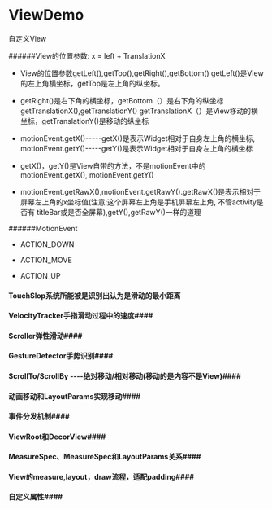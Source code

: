 # ViewDemo
自定义View






######View的位置参数: x = left + TranslationX


-  View的位置参数getLeft(),getTop(),getRight(),getBottom()
   getLeft()是View的左上角横坐标，getTop是左上角的纵坐标。

-  getRight()是右下角的横坐标，getBottom（）是右下角的纵坐标
   getTranslationX(),getTranslationY()
   getTranslationX（）是View移动的横坐标，getTranslationY()是移动的纵坐标

-  motionEvent.getX()-----getX()是表示Widget相对于自身左上角的横坐标,
   motionEvent.getY()-----getY()是表示Widget相对于自身左上角的横坐标
   
-  getX()，getY()是View自带的方法，不是motionEvent中的 motionEvent.getX(),  motionEvent.getY() 

-  motionEvent.getRawX(),motionEvent.getRawY().getRawX()是表示相对于屏幕左上角的x坐标值(注意:这个屏幕左上角是手机屏幕左上角,
   不管activity是否有      titleBar或是否全屏幕),getY(),getRawY()一样的道理


######MotionEvent



- ACTION_DOWN

- ACTION_MOVE
- ACTION_UP
####  TouchSlop系统所能被是识别出认为是滑动的最小距离  ####
####  VelocityTracker手指滑动过程中的速度####
#### Scroller弹性滑动####
#### GestureDetector手势识别####
#### ScrollTo/ScrollBy ----绝对移动/相对移动(移动的是内容不是View)####
#### 动画移动和LayoutParams实现移动####
#### 事件分发机制####
#### ViewRoot和DecorView####
#### MeasureSpec、MeasureSpec和LayoutParams关系####
#### View的measure,layout，draw流程，适配padding####
#### 自定义属性####




  
    